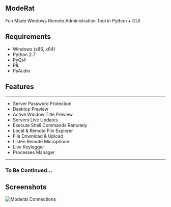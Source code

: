 ## ModeRat
Fun Made Windows Remote Administration Tool in Python + GUI

## Requirements
- Windows (x86, x64)
- Python 2.7
- PyQt4
- PIL
- PyAudio

## Features
---

* Server Password Protection
* Desktop Preview
* Active Window Title Preview
* Servers Live Updates
* Execute Shell Commands Remotely
* Local & Remote File Explorer
* File Download & Upload
* Listen Remote Microphone
* Live Keylogger
* Processes Manager

---

### To Be Continued...

## Screenshots

![Moderat Connections](http://s017.radikal.ru/i412/1603/cf/4c92ad61e371.png)

